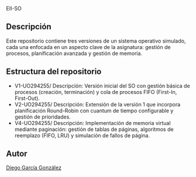EII-SO

Descripción
-----------
Este repositorio contiene tres versiones de un sistema operativo simulado, cada una enfocada en un aspecto clave de la asignatura: gestión de procesos, planificación avanzada y gestión de memoria.

Estructura del repositorio
--------------------------
- V1-UO294255/
  Descripción:
    Versión inicial del SO con gestión básica de procesos (creación, terminación) y cola de procesos FIFO (First-In, First-Out).
- V2-UO294255/
  Descripción:
    Extensión de la versión 1 que incorpora planificación Round-Robin con cuantum de tiempo configurable y gestión de prioridades.
- V4-UO294255/
  Descripción:
    Implementación de memoria virtual mediante paginación: gestión de tablas de páginas, algoritmos de reemplazo (FIFO, LRU) y simulación de fallos de página.

## Autor
[Diego García González](https://github.com/DiegoLangreo7)

